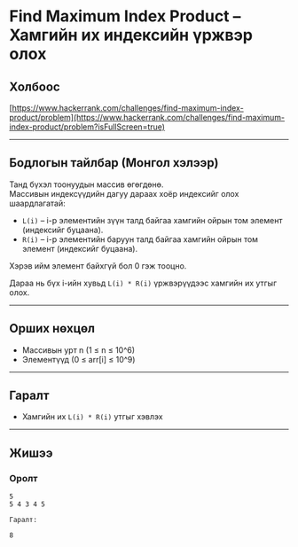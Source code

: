 # Find Maximum Index Product – Хамгийн их индексийн үржвэр олох

## Холбоос

[https://www.hackerrank.com/challenges/find-maximum-index-product/problem](https://www.hackerrank.com/challenges/find-maximum-index-product/problem?isFullScreen=true)

---

## Бодлогын тайлбар (Монгол хэлээр)

Танд бүхэл тоонуудын массив өгөгдөнө.  
Массивын индексүүдийн дагуу дараах хоёр индексийг олох шаардлагатай:

- `L(i)` – i-р элементийн зүүн талд байгаа хамгийн ойрын том элемент (индексийг буцаана).
- `R(i)` – i-р элементийн баруун талд байгаа хамгийн ойрын том элемент (индексийг буцаана).

Хэрэв ийм элемент байхгүй бол 0 гэж тооцно.

Дараа нь бүх i-ийн хувьд `L(i) * R(i)` үржвэрүүдээс хамгийн их утгыг олох.

---

## Орших нөхцөл

- Массивын урт n (1 ≤ n ≤ 10^6)
- Элементүүд (0 ≤ arr[i] ≤ 10^9)

---

## Гаралт

- Хамгийн их `L(i) * R(i)` утгыг хэвлэх

---

## Жишээ

### Оролт

```plaintext
5
5 4 3 4 5

Гаралт:

8
